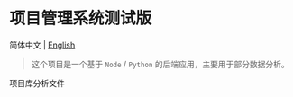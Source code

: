 # 项目管理系统测试版
简体中文 | [English](https://github.com/SuLea-IT/PM-System-Beta/blob/main/README.md)
> 这个项目是一个基于 `Node` / `Python` 的后端应用，主要用于部分数据分析。

项目库分析文件
